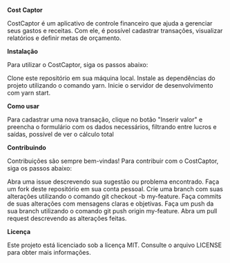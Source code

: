 **Cost Captor** 


CostCaptor é um aplicativo de controle financeiro que ajuda a gerenciar seus gastos e receitas. Com ele, é possível cadastrar transações, visualizar relatórios e definir metas de orçamento.


**Instalação**


Para utilizar o CostCaptor, siga os passos abaixo:


Clone este repositório em sua máquina local.
Instale as dependências do projeto utilizando o comando yarn.
Inicie o servidor de desenvolvimento com yarn start.


**Como usar**




Para cadastrar uma nova transação, clique no botão "Inserir valor" e preencha o formulário com os dados necessários, filtrando entre lucros e saídas, possível de ver o cálculo total 


**Contribuindo**


Contribuições são sempre bem-vindas! Para contribuir com o CostCaptor, siga os passos abaixo:


Abra uma issue descrevendo sua sugestão ou problema encontrado.
Faça um fork deste repositório em sua conta pessoal.
Crie uma branch com suas alterações utilizando o comando git checkout -b my-feature.
Faça commits de suas alterações com mensagens claras e objetivas.
Faça um push da sua branch utilizando o comando git push origin my-feature.
Abra um pull request descrevendo as alterações feitas.


**Licença**


Este projeto está licenciado sob a licença MIT. Consulte o arquivo LICENSE para obter mais informações.
